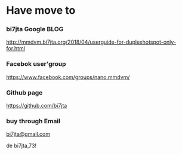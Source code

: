 # Have move to 
### bi7jta Google BLOG   
http://mmdvm.bi7jta.org/2018/04/userguide-for-duplexhotspot-only-for.html  

### Facebok user'group  
https://www.facebook.com/groups/nano.mmdvm/  

### Github page  
https://github.com/bi7jta  

### buy through Email  
bi7jta@gmail.com

de bi7jta,73!
